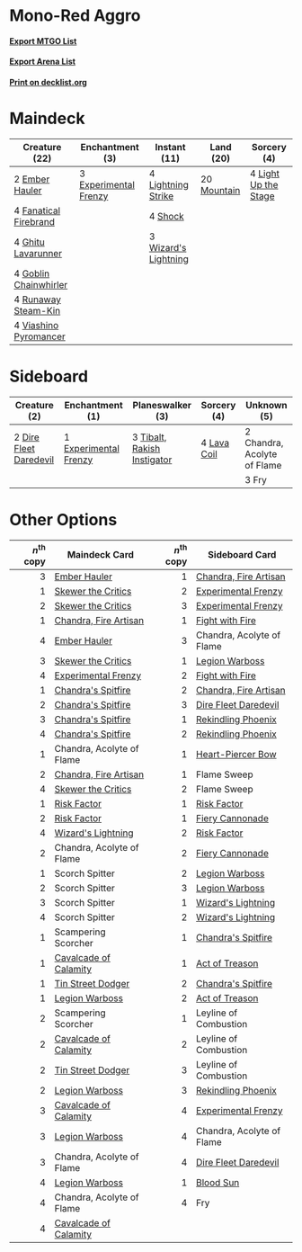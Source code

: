 # Mono-Red Aggro

#### [Export MTGO List](../collection/Mono-Red%20Aggro/Mono-Red%20Aggro.txt)
#### [Export Arena List](../collection/Mono-Red%20Aggro/Mono-Red%20Aggro_arena.txt)
#### [Print on decklist.org](http://decklist.org/?deckmain=2%09Ember%20Hauler%0A3%09Experimental%20Frenzy%0A4%09Fanatical%20Firebrand%0A4%09Ghitu%20Lavarunner%0A4%09Goblin%20Chainwhirler%0A4%09Light%20Up%20the%20Stage%0A4%09Lightning%20Strike%0A20%09Mountain%0A4%09Runaway%20Steam-Kin%0A4%09Shock%0A4%09Viashino%20Pyromancer%0A3%09Wizard's%20Lightning&deckside=2%09Chandra,%20Acolyte%20of%20Flame%0A2%09Dire%20Fleet%20Daredevil%0A1%09Experimental%20Frenzy%0A3%09Fry%0A4%09Lava%20Coil%0A3%09Tibalt,%20Rakish%20Instigator)
# Maindeck

|                                         Creature (22)                                          |                                        Enchantment (3)                                         |                                         Instant (11)                                          |                                      Land (20)                                       |                                          Sorcery (4)                                          |
|------------------------------------------------------------------------------------------------|------------------------------------------------------------------------------------------------|-----------------------------------------------------------------------------------------------|--------------------------------------------------------------------------------------|-----------------------------------------------------------------------------------------------|
|2 [Ember Hauler](http://gatherer.wizards.com/Pages/Card/Details.aspx?multiverseid=438477)       |3 [Experimental Frenzy](http://gatherer.wizards.com/Pages/Card/Details.aspx?multiverseid=452849)|4 [Lightning Strike](http://gatherer.wizards.com/Pages/Card/Details.aspx?multiverseid=383299)  |20 [Mountain](http://gatherer.wizards.com/Pages/Card/Details.aspx?multiverseid=439859)|4 [Light Up the Stage](http://gatherer.wizards.com/Pages/Card/Details.aspx?multiverseid=457251)|
|4 [Fanatical Firebrand](http://gatherer.wizards.com/Pages/Card/Details.aspx?multiverseid=439758)|                                                                                                |4 [Shock](http://gatherer.wizards.com/Pages/Card/Details.aspx?multiverseid=129732)             |                                                                                      |                                                                                               |
|4 [Ghitu Lavarunner](http://gatherer.wizards.com/Pages/Card/Details.aspx?multiverseid=443015)   |                                                                                                |3 [Wizard's Lightning](http://gatherer.wizards.com/Pages/Card/Details.aspx?multiverseid=443040)|                                                                                      |                                                                                               |
|4 [Goblin Chainwhirler](http://gatherer.wizards.com/Pages/Card/Details.aspx?multiverseid=443017)|                                                                                                |                                                                                               |                                                                                      |                                                                                               |
|4 [Runaway Steam-Kin](http://gatherer.wizards.com/Pages/Card/Details.aspx?multiverseid=452865)  |                                                                                                |                                                                                               |                                                                                      |                                                                                               |
|4 [Viashino Pyromancer](http://gatherer.wizards.com/Pages/Card/Details.aspx?multiverseid=447302)|                                                                                                |                                                                                               |                                                                                      |                                                                                               |


# Sideboard

|                                          Creature (2)                                           |                                        Enchantment (1)                                         |                                           Planeswalker (3)                                           |                                     Sorcery (4)                                      |        Unknown (5)        |
|-------------------------------------------------------------------------------------------------|------------------------------------------------------------------------------------------------|------------------------------------------------------------------------------------------------------|--------------------------------------------------------------------------------------|---------------------------|
|2 [Dire Fleet Daredevil](http://gatherer.wizards.com/Pages/Card/Details.aspx?multiverseid=439756)|1 [Experimental Frenzy](http://gatherer.wizards.com/Pages/Card/Details.aspx?multiverseid=452849)|3 [Tibalt, Rakish Instigator](http://gatherer.wizards.com/Pages/Card/Details.aspx?multiverseid=461073)|4 [Lava Coil](http://gatherer.wizards.com/Pages/Card/Details.aspx?multiverseid=452858)|2 Chandra, Acolyte of Flame|
|                                                                                                 |                                                                                                |                                                                                                      |                                                                                      |3 Fry                      |


# Other Options

|*n*<sup>th</sup> copy|                                         Maindeck Card                                          |*n*<sup>th</sup> copy|                                         Sideboard Card                                         |
|--------------------:|------------------------------------------------------------------------------------------------|--------------------:|------------------------------------------------------------------------------------------------|
|                    3|[Ember Hauler](http://gatherer.wizards.com/Pages/Card/Details.aspx?multiverseid=438477)         |                    1|[Chandra, Fire Artisan](http://gatherer.wizards.com/Pages/Card/Details.aspx?multiverseid=461046)|
|                    1|[Skewer the Critics](http://gatherer.wizards.com/Pages/Card/Details.aspx?multiverseid=457259)   |                    2|[Experimental Frenzy](http://gatherer.wizards.com/Pages/Card/Details.aspx?multiverseid=452849)  |
|                    2|[Skewer the Critics](http://gatherer.wizards.com/Pages/Card/Details.aspx?multiverseid=457259)   |                    3|[Experimental Frenzy](http://gatherer.wizards.com/Pages/Card/Details.aspx?multiverseid=452849)  |
|                    1|[Chandra, Fire Artisan](http://gatherer.wizards.com/Pages/Card/Details.aspx?multiverseid=461046)|                    1|[Fight with Fire](http://gatherer.wizards.com/Pages/Card/Details.aspx?multiverseid=443007)      |
|                    4|[Ember Hauler](http://gatherer.wizards.com/Pages/Card/Details.aspx?multiverseid=438477)         |                    3|Chandra, Acolyte of Flame                                                                       |
|                    3|[Skewer the Critics](http://gatherer.wizards.com/Pages/Card/Details.aspx?multiverseid=457259)   |                    1|[Legion Warboss](http://gatherer.wizards.com/Pages/Card/Details.aspx?multiverseid=452859)       |
|                    4|[Experimental Frenzy](http://gatherer.wizards.com/Pages/Card/Details.aspx?multiverseid=452849)  |                    2|[Fight with Fire](http://gatherer.wizards.com/Pages/Card/Details.aspx?multiverseid=443007)      |
|                    1|[Chandra's Spitfire](http://gatherer.wizards.com/Pages/Card/Details.aspx?multiverseid=205026)   |                    2|[Chandra, Fire Artisan](http://gatherer.wizards.com/Pages/Card/Details.aspx?multiverseid=461046)|
|                    2|[Chandra's Spitfire](http://gatherer.wizards.com/Pages/Card/Details.aspx?multiverseid=205026)   |                    3|[Dire Fleet Daredevil](http://gatherer.wizards.com/Pages/Card/Details.aspx?multiverseid=439756) |
|                    3|[Chandra's Spitfire](http://gatherer.wizards.com/Pages/Card/Details.aspx?multiverseid=205026)   |                    1|[Rekindling Phoenix](http://gatherer.wizards.com/Pages/Card/Details.aspx?multiverseid=439768)   |
|                    4|[Chandra's Spitfire](http://gatherer.wizards.com/Pages/Card/Details.aspx?multiverseid=205026)   |                    2|[Rekindling Phoenix](http://gatherer.wizards.com/Pages/Card/Details.aspx?multiverseid=439768)   |
|                    1|Chandra, Acolyte of Flame                                                                       |                    1|[Heart-Piercer Bow](http://gatherer.wizards.com/Pages/Card/Details.aspx?multiverseid=386551)    |
|                    2|[Chandra, Fire Artisan](http://gatherer.wizards.com/Pages/Card/Details.aspx?multiverseid=461046)|                    1|Flame Sweep                                                                                     |
|                    4|[Skewer the Critics](http://gatherer.wizards.com/Pages/Card/Details.aspx?multiverseid=457259)   |                    2|Flame Sweep                                                                                     |
|                    1|[Risk Factor](http://gatherer.wizards.com/Pages/Card/Details.aspx?multiverseid=452863)          |                    1|[Risk Factor](http://gatherer.wizards.com/Pages/Card/Details.aspx?multiverseid=452863)          |
|                    2|[Risk Factor](http://gatherer.wizards.com/Pages/Card/Details.aspx?multiverseid=452863)          |                    1|[Fiery Cannonade](http://gatherer.wizards.com/Pages/Card/Details.aspx?multiverseid=435297)      |
|                    4|[Wizard's Lightning](http://gatherer.wizards.com/Pages/Card/Details.aspx?multiverseid=443040)   |                    2|[Risk Factor](http://gatherer.wizards.com/Pages/Card/Details.aspx?multiverseid=452863)          |
|                    2|Chandra, Acolyte of Flame                                                                       |                    2|[Fiery Cannonade](http://gatherer.wizards.com/Pages/Card/Details.aspx?multiverseid=435297)      |
|                    1|Scorch Spitter                                                                                  |                    2|[Legion Warboss](http://gatherer.wizards.com/Pages/Card/Details.aspx?multiverseid=452859)       |
|                    2|Scorch Spitter                                                                                  |                    3|[Legion Warboss](http://gatherer.wizards.com/Pages/Card/Details.aspx?multiverseid=452859)       |
|                    3|Scorch Spitter                                                                                  |                    1|[Wizard's Lightning](http://gatherer.wizards.com/Pages/Card/Details.aspx?multiverseid=443040)   |
|                    4|Scorch Spitter                                                                                  |                    2|[Wizard's Lightning](http://gatherer.wizards.com/Pages/Card/Details.aspx?multiverseid=443040)   |
|                    1|Scampering Scorcher                                                                             |                    1|[Chandra's Spitfire](http://gatherer.wizards.com/Pages/Card/Details.aspx?multiverseid=205026)   |
|                    1|[Cavalcade of Calamity](http://gatherer.wizards.com/Pages/Card/Details.aspx?multiverseid=457239)|                    1|[Act of Treason](http://gatherer.wizards.com/Pages/Card/Details.aspx?multiverseid=442107)       |
|                    1|[Tin Street Dodger](http://gatherer.wizards.com/Pages/Card/Details.aspx?multiverseid=457264)    |                    2|[Chandra's Spitfire](http://gatherer.wizards.com/Pages/Card/Details.aspx?multiverseid=205026)   |
|                    1|[Legion Warboss](http://gatherer.wizards.com/Pages/Card/Details.aspx?multiverseid=452859)       |                    2|[Act of Treason](http://gatherer.wizards.com/Pages/Card/Details.aspx?multiverseid=442107)       |
|                    2|Scampering Scorcher                                                                             |                    1|Leyline of Combustion                                                                           |
|                    2|[Cavalcade of Calamity](http://gatherer.wizards.com/Pages/Card/Details.aspx?multiverseid=457239)|                    2|Leyline of Combustion                                                                           |
|                    2|[Tin Street Dodger](http://gatherer.wizards.com/Pages/Card/Details.aspx?multiverseid=457264)    |                    3|Leyline of Combustion                                                                           |
|                    2|[Legion Warboss](http://gatherer.wizards.com/Pages/Card/Details.aspx?multiverseid=452859)       |                    3|[Rekindling Phoenix](http://gatherer.wizards.com/Pages/Card/Details.aspx?multiverseid=439768)   |
|                    3|[Cavalcade of Calamity](http://gatherer.wizards.com/Pages/Card/Details.aspx?multiverseid=457239)|                    4|[Experimental Frenzy](http://gatherer.wizards.com/Pages/Card/Details.aspx?multiverseid=452849)  |
|                    3|[Legion Warboss](http://gatherer.wizards.com/Pages/Card/Details.aspx?multiverseid=452859)       |                    4|Chandra, Acolyte of Flame                                                                       |
|                    3|Chandra, Acolyte of Flame                                                                       |                    4|[Dire Fleet Daredevil](http://gatherer.wizards.com/Pages/Card/Details.aspx?multiverseid=439756) |
|                    4|[Legion Warboss](http://gatherer.wizards.com/Pages/Card/Details.aspx?multiverseid=452859)       |                    1|[Blood Sun](http://gatherer.wizards.com/Pages/Card/Details.aspx?multiverseid=439749)            |
|                    4|Chandra, Acolyte of Flame                                                                       |                    4|Fry                                                                                             |
|                    4|[Cavalcade of Calamity](http://gatherer.wizards.com/Pages/Card/Details.aspx?multiverseid=457239)|                     |                                                                                                |

